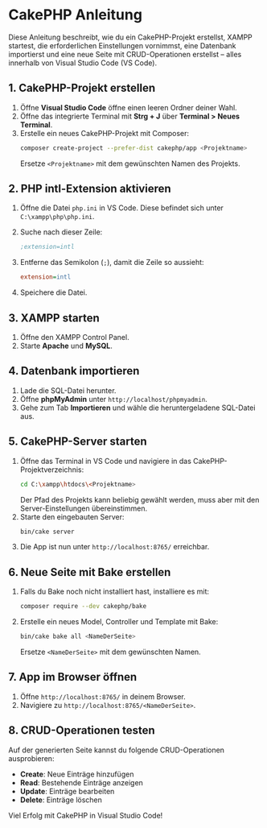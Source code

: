 # CakePHP Anleitung

Diese Anleitung beschreibt, wie du ein CakePHP-Projekt erstellst, XAMPP startest, die erforderlichen Einstellungen vornimmst, eine Datenbank importierst und eine neue Seite mit CRUD-Operationen erstellst – alles innerhalb von Visual Studio Code (VS Code).

## 1. CakePHP-Projekt erstellen

1. Öffne **Visual Studio Code** öffne einen leeren Ordner deiner Wahl.
2. Öffne das integrierte Terminal mit **Strg + J** über **Terminal > Neues Terminal**.
3. Erstelle ein neues CakePHP-Projekt mit Composer:
    ```sh
    composer create-project --prefer-dist cakephp/app <Projektname>
    ```
    Ersetze `<Projektname>` mit dem gewünschten Namen des Projekts.

## 2. PHP intl-Extension aktivieren

1. Öffne die Datei `php.ini` in VS Code. Diese befindet sich unter `C:\xampp\php\php.ini`.

2. Suche nach dieser Zeile:

    ```ini
    ;extension=intl
    ```

3. Entferne das Semikolon (`;`), damit die Zeile so aussieht:

    ```ini
    extension=intl
    ```

4. Speichere die Datei.

## 3. XAMPP starten

1. Öffne den XAMPP Control Panel.
2. Starte **Apache** und **MySQL**.

## 4. Datenbank importieren

1. Lade die SQL-Datei herunter.
2. Öffne **phpMyAdmin** unter `http://localhost/phpmyadmin`.
3. Gehe zum Tab **Importieren** und wähle die heruntergeladene SQL-Datei aus.

## 5. CakePHP-Server starten

1. Öffne das Terminal in VS Code und navigiere in das CakePHP-Projektverzeichnis:
    ```sh
    cd C:\xampp\htdocs\<Projektname>
    ```
    Der Pfad des Projekts kann beliebig gewählt werden, muss aber mit den Server-Einstellungen übereinstimmen.
2. Starte den eingebauten Server:
    ```sh
    bin/cake server
    ```
3. Die App ist nun unter `http://localhost:8765/` erreichbar.

## 6. Neue Seite mit Bake erstellen

1. Falls du Bake noch nicht installiert hast, installiere es mit:
    ```sh
    composer require --dev cakephp/bake
    ```
2. Erstelle ein neues Model, Controller und Template mit Bake:
    ```sh
    bin/cake bake all <NameDerSeite>
    ```
    Ersetze `<NameDerSeite>` mit dem gewünschten Namen.

## 7. App im Browser öffnen

1. Öffne `http://localhost:8765/` in deinem Browser.
2. Navigiere zu `http://localhost:8765/<NameDerSeite>`.

## 8. CRUD-Operationen testen

Auf der generierten Seite kannst du folgende CRUD-Operationen ausprobieren:

-   **Create**: Neue Einträge hinzufügen
-   **Read**: Bestehende Einträge anzeigen
-   **Update**: Einträge bearbeiten
-   **Delete**: Einträge löschen

Viel Erfolg mit CakePHP in Visual Studio Code!
